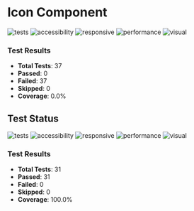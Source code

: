 # Icon Component




![tests](https://img.shields.io/badge/tests-0%2F37%20tests-#e05d44) ![accessibility](https://img.shields.io/badge/accessibility-pending-#9f9f9f) ![responsive](https://img.shields.io/badge/responsive-pending-#9f9f9f) ![performance](https://img.shields.io/badge/performance-untested-#9f9f9f) ![visual](https://img.shields.io/badge/visual-pending-#9f9f9f) 

### Test Results

- **Total Tests**: 37
- **Passed**: 0
- **Failed**: 37
- **Skipped**: 0
- **Coverage**: 0.0%

## Test Status

![tests](https://img.shields.io/badge/tests-31%2F31%20tests-#4c1) ![accessibility](https://img.shields.io/badge/accessibility-passing-#4c1) ![responsive](https://img.shields.io/badge/responsive-pending-#9f9f9f) ![performance](https://img.shields.io/badge/performance-untested-#9f9f9f) ![visual](https://img.shields.io/badge/visual-pending-#9f9f9f) 

### Test Results

- **Total Tests**: 31
- **Passed**: 31
- **Failed**: 0
- **Skipped**: 0
- **Coverage**: 100.0%
